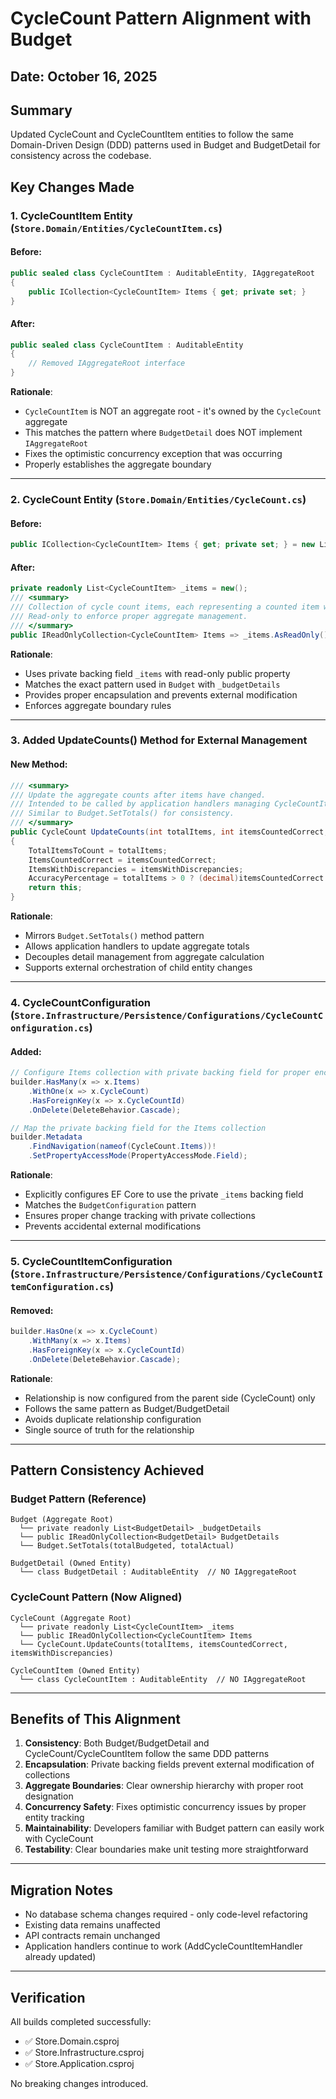 # CycleCount Pattern Alignment with Budget

## Date: October 16, 2025

## Summary
Updated CycleCount and CycleCountItem entities to follow the same Domain-Driven Design (DDD) patterns used in Budget and BudgetDetail for consistency across the codebase.

## Key Changes Made

### 1. **CycleCountItem Entity** (`Store.Domain/Entities/CycleCountItem.cs`)

#### Before:
```csharp
public sealed class CycleCountItem : AuditableEntity, IAggregateRoot
{
    public ICollection<CycleCountItem> Items { get; private set; }
}
```

#### After:
```csharp
public sealed class CycleCountItem : AuditableEntity
{
    // Removed IAggregateRoot interface
}
```

**Rationale**: 
- `CycleCountItem` is NOT an aggregate root - it's owned by the `CycleCount` aggregate
- This matches the pattern where `BudgetDetail` does NOT implement `IAggregateRoot`
- Fixes the optimistic concurrency exception that was occurring
- Properly establishes the aggregate boundary

---

### 2. **CycleCount Entity** (`Store.Domain/Entities/CycleCount.cs`)

#### Before:
```csharp
public ICollection<CycleCountItem> Items { get; private set; } = new List<CycleCountItem>();
```

#### After:
```csharp
private readonly List<CycleCountItem> _items = new();
/// <summary>
/// Collection of cycle count items, each representing a counted item with system vs physical quantities.
/// Read-only to enforce proper aggregate management.
/// </summary>
public IReadOnlyCollection<CycleCountItem> Items => _items.AsReadOnly();
```

**Rationale**:
- Uses private backing field `_items` with read-only public property
- Matches the exact pattern used in `Budget` with `_budgetDetails`
- Provides proper encapsulation and prevents external modification
- Enforces aggregate boundary rules

---

### 3. **Added UpdateCounts() Method for External Management**

#### New Method:
```csharp
/// <summary>
/// Update the aggregate counts after items have changed. 
/// Intended to be called by application handlers managing CycleCountItem entities.
/// Similar to Budget.SetTotals() for consistency.
/// </summary>
public CycleCount UpdateCounts(int totalItems, int itemsCountedCorrect, int itemsWithDiscrepancies)
{
    TotalItemsToCount = totalItems;
    ItemsCountedCorrect = itemsCountedCorrect;
    ItemsWithDiscrepancies = itemsWithDiscrepancies;
    AccuracyPercentage = totalItems > 0 ? (decimal)itemsCountedCorrect / totalItems * 100 : 100;
    return this;
}
```

**Rationale**:
- Mirrors `Budget.SetTotals()` method pattern
- Allows application handlers to update aggregate totals
- Decouples detail management from aggregate calculation
- Supports external orchestration of child entity changes

---

### 4. **CycleCountConfiguration** (`Store.Infrastructure/Persistence/Configurations/CycleCountConfiguration.cs`)

#### Added:
```csharp
// Configure Items collection with private backing field for proper encapsulation
builder.HasMany(x => x.Items)
    .WithOne(x => x.CycleCount)
    .HasForeignKey(x => x.CycleCountId)
    .OnDelete(DeleteBehavior.Cascade);

// Map the private backing field for the Items collection
builder.Metadata
    .FindNavigation(nameof(CycleCount.Items))!
    .SetPropertyAccessMode(PropertyAccessMode.Field);
```

**Rationale**:
- Explicitly configures EF Core to use the private `_items` backing field
- Matches the `BudgetConfiguration` pattern
- Ensures proper change tracking with private collections
- Prevents accidental external modifications

---

### 5. **CycleCountItemConfiguration** (`Store.Infrastructure/Persistence/Configurations/CycleCountItemConfiguration.cs`)

#### Removed:
```csharp
builder.HasOne(x => x.CycleCount)
    .WithMany(x => x.Items)
    .HasForeignKey(x => x.CycleCountId)
    .OnDelete(DeleteBehavior.Cascade);
```

**Rationale**:
- Relationship is now configured from the parent side (CycleCount) only
- Follows the same pattern as Budget/BudgetDetail
- Avoids duplicate relationship configuration
- Single source of truth for the relationship

---

## Pattern Consistency Achieved

### Budget Pattern (Reference)
```
Budget (Aggregate Root)
  └── private readonly List<BudgetDetail> _budgetDetails
  └── public IReadOnlyCollection<BudgetDetail> BudgetDetails
  └── Budget.SetTotals(totalBudgeted, totalActual)

BudgetDetail (Owned Entity)
  └── class BudgetDetail : AuditableEntity  // NO IAggregateRoot
```

### CycleCount Pattern (Now Aligned)
```
CycleCount (Aggregate Root)
  └── private readonly List<CycleCountItem> _items
  └── public IReadOnlyCollection<CycleCountItem> Items
  └── CycleCount.UpdateCounts(totalItems, itemsCountedCorrect, itemsWithDiscrepancies)

CycleCountItem (Owned Entity)
  └── class CycleCountItem : AuditableEntity  // NO IAggregateRoot
```

---

## Benefits of This Alignment

1. **Consistency**: Both Budget/BudgetDetail and CycleCount/CycleCountItem follow the same DDD patterns
2. **Encapsulation**: Private backing fields prevent external modification of collections
3. **Aggregate Boundaries**: Clear ownership hierarchy with proper root designation
4. **Concurrency Safety**: Fixes optimistic concurrency issues by proper entity tracking
5. **Maintainability**: Developers familiar with Budget pattern can easily work with CycleCount
6. **Testability**: Clear boundaries make unit testing more straightforward

---

## Migration Notes

- No database schema changes required - only code-level refactoring
- Existing data remains unaffected
- API contracts remain unchanged
- Application handlers continue to work (AddCycleCountItemHandler already updated)

---

## Verification

All builds completed successfully:
- ✅ Store.Domain.csproj
- ✅ Store.Infrastructure.csproj  
- ✅ Store.Application.csproj

No breaking changes introduced.

